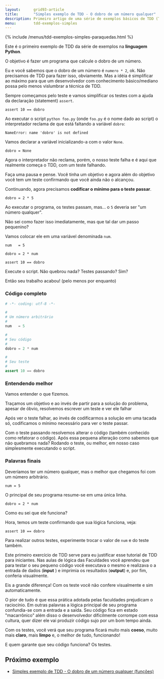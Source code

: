 ```yaml
---
layout:      grid93-article
title:       "Simples exemplo de TDD - O dobro de um número qualquer"
description: Primeiro artigo de uma série de exemplos básicos de TDD (Test Driven Development) na linguagem C
menu:        tdd-exemplos-simples
---
```


{% include /menus/tdd-exemplos-simples-paraquedas.html %}

Este é o primeiro exemplo de TDD da série de exemplos na __linguagem Python__.

O objetivo é fazer um programa que calcule o dobro de um número.

Eu e você sabemos que o dobro de um número é `numero * 2`, ok. Não precisamos de TDD para fazer isso, obviamente.
Mas a idéia é simplificar ao máximo para que um desenvolvedor com conhecimento básico/mediano possa pelo menos
vislumbrar a técnica de TDD.

Sempre começamos pelo teste e vamos simplificar os testes com a ajuda da declaração (statement) `assert`.

	assert 10 == dobro

Ao executar o script `python foo.py` (onde `foo.py` é o nome dado ao script) o interpretador reclama de que está 
faltando a variável `dobro`:

    NameError: name 'dobro' is not defined

Vamos declarar a variável inicializando-a com o valor `None`.

    dobro = None

Agora o interpretador não reclama, porém, o nosso teste falha e é aqui que realmente começa o TDD, com um teste falhando.

Faça uma pausa e pense. Você tinha um objetivo e agora além do objetivo você tem um teste confirmando que você ainda
não o alcançou.

Continuando, agora precisamos __codificar o mínimo para o teste passar__.

    dobro = 2 * 5

Ao executar o programa, os testes passam, mas... o `5` deveria ser "um número qualquer".

Não sei como fazer isso imediatamente, mas que tal dar um passo pequenino?

Vamos colocar ele em uma variável denominada `num`.

    num   = 5

    dobro = 2 * num

    assert 10 == dobro

Execute o script. Não quebrou nada? Testes passando? Sim?

Então seu trabalho acabou! (pelo menos por enquanto)


### Código completo

```python
# -*- coding: utf-8 -*-

#
# Um número arbitrário
#
num   = 5

#
# Seu código
#
dobro = 2 * num

#
# Seu teste
#
assert 10 == dobro
```



### Entendendo melhor

Vamos entender o que fizemos.

Traçamos um objetivo e ao invés de partir para a solução do problema, apesar de óbvio, resolvemos escrever um teste e
ver ele falhar 

Após ver o teste falhar, ao invés de codificarmos a solução em uma tacada só, codificamos o mínimo necessário para ver 
o teste passar.

Com o teste passando resolvemos alterar o código (também conhecido como refatorar o código). Após essa pequena alteração
como sabemos que não quebramos nada? Rodando o teste, ou melhor, em nosso caso simplesmente executando o script.




### Palavras finais


Deveríamos ter um número qualquer, mas o melhor que chegamos foi com um número arbitrário.

    num = 5

O principal de seu programa resume-se em uma única linha.

    dobro = 2 * num

Como eu sei que ele funciona?

Hora, temos um teste confirmando que sua lógica funciona, veja:
    
    assert 10 == dobro

Para realizar outros testes, experimente trocar o valor de `num` e do teste também.

Este primeiro exercício de TDD serve para eu justificar esse tutorial de TDD para iniciantes. Nas aulas de lógica das
Faculdades você aprendeu que para testar o seu pequeno código você executava o mesmo e realizava o a entrada de dados
(__input__ ) e imprimia os resultados (__output__) e, por fim, conferia visualmente.

Eis a grande diferença! Com os teste você não confere visualmente e sim automaticamente.

O pior de tudo é que essa prática adotada pelas faculdades prejudicam o raciocínio. Em outras palavras a lógica
principal de seu programa confundia-se com a entrada e a saída. Seu código fica em estado "macarrônico" além disso o
desenvolvedor dificilmente corrompe com essa cultura, quer dizer ele vai produzir código sujo por um bom tempo ainda.

Com os testes, você verá que seu programa ficará muito mais __coeso__, muito mais __claro__, mais __limpo__ e,
o melhor de tudo, funcionando!

E quem garante que seu código funciona? Os testes.


Próximo exemplo
---

- [Simples exemplo de TDD - O dobro de um número qualquer (funções)](/tdd/exemplo-tdd-dobro-func/)


